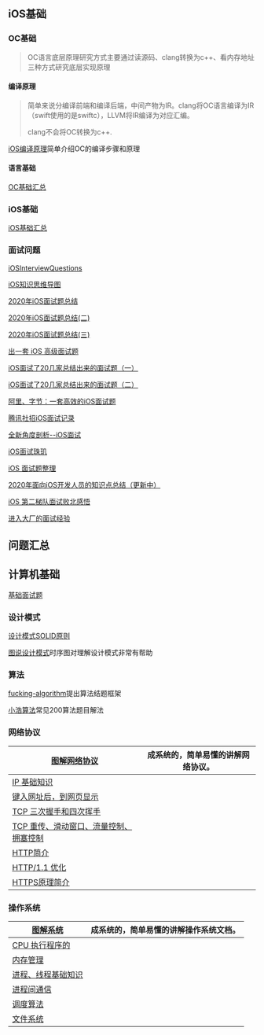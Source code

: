 

## iOS基础

### OC基础

> OC语言底层原理研究方式主要通过读源码、clang转换为c++、看内存地址三种方式研究底层实现原理

#### 编译原理

>简单来说分编译前端和编译后端，中间产物为IR。clang将OC语言编译为IR（swift使用的是swiftc），LLVM将IR编译为对应汇编。
>
>clang不会将OC转换为c++.

[iOS编译原理](https://awanglilong.github.io/2021/04/16/iOScompile/)简单介绍OC的编译步骤和原理

#### 语言基础

[OC基础汇总](https://github.com/awanglilong/blog/tree/main/iOS%E7%9F%A5%E8%AF%86/OC%E5%9F%BA%E7%A1%80)

### iOS基础

[iOS基础汇总](https://github.com/awanglilong/blog/tree/main/iOS%E7%9F%A5%E8%AF%86/OC%E5%9F%BA%E7%A1%80)

### 面试问题

[iOSInterviewQuestions](https://github.com/ChenYilong/iOSInterviewQuestions)

[iOS知识思维导图](https://github.com/MisterBooo/ReadyForBAT)

[2020年iOS面试题总结](https://www.xuebaonline.com/2020%E5%B9%B4iOS%E9%9D%A2%E8%AF%95%E9%A2%98%E6%80%BB%E7%BB%93(%E4%B8%80)/)

[2020年iOS面试题总结(二)](https://www.xuebaonline.com/2020%E5%B9%B4iOS%E9%9D%A2%E8%AF%95%E9%A2%98%E6%80%BB%E7%BB%93(%E4%BA%8C)/)

[2020年iOS面试题总结(三)](https://www.xuebaonline.com/2020%E5%B9%B4iOS%E9%9D%A2%E8%AF%95%E9%A2%98%E6%80%BB%E7%BB%93(%E4%B8%89)/)

[出一套 iOS 高级面试题](https://juejin.cn/post/6844903645243260941#heading-2)

[iOS面试了20几家总结出来的面试题（一）](https://juejin.cn/post/6854573212165111822)

[iOS面试了20几家总结出来的面试题（二）](https://juejin.cn/post/6854573212169142285#heading-15)

[阿里、字节：一套高效的iOS面试题](https://juejin.cn/post/6844904064937902094#heading-19)

[腾讯社招iOS面试记录](https://juejin.cn/post/6844903633117528078)

[全新角度剖析--iOS面试](https://juejin.cn/post/6899689319809286158)

[iOS面试珠玑](https://juejin.cn/post/6844903615157501965)

[iOS 面试题整理](https://juejin.cn/post/6844903871219761165)

[2020年面向iOS开发人员的知识点总结（更新中）](https://juejin.cn/post/6844904201328279565)

[iOS 第二梯队面试败北感悟](https://juejin.cn/post/6844903591010910216)

[进入大厂的面试经验](https://juejin.cn/post/6844904086358212621)

## 问题汇总



## 计算机基础

[基础面试题](https://github.com/wolverinn/Waking-Up)

### 设计模式

[设计模式SOLID原则](https://segmentfault.com/a/1190000023114300)

[图说设计模式](https://design-patterns.readthedocs.io/zh_CN/latest/)时序图对理解设计模式非常有帮助

### 算法

[fucking-algorithm](https://github.com/labuladong/fucking-algorithm)提出算法结题框架

[小浩算法](https://www.geekxh.com/)常见200算法题目解法

### 网络协议

| [图解网络协议](https://github.com/awanglilong/blog/blob/main/%E8%AE%A1%E7%AE%97%E6%9C%BA%E5%9F%BA%E7%A1%80/%E7%BD%91%E7%BB%9C/%E5%9B%BE%E8%A7%A3%E7%BD%91%E7%BB%9C.pdf) | 成系统的，简单易懂的讲解网络协议。 |
| ------------------------------------------------------------ | ---------------------------------- |
| [IP 基础知识](https://www.cnblogs.com/xiaolincoding/p/12830287.html) |                                    |
| [键入网址后，到网页显示](https://www.cnblogs.com/xiaolincoding/p/12508499.html) |                                    |
| [TCP 三次握手和四次挥手](https://www.cnblogs.com/xiaolincoding/p/12638546.html) |                                    |
| [TCP 重传、滑动窗口、流量控制、拥塞控制](https://www.cnblogs.com/xiaolincoding/p/12732052.html) |                                    |
| [HTTP简介](https://www.cnblogs.com/xiaolincoding/p/12442435.html) |                                    |
| [HTTP/1.1 优化](https://www.cnblogs.com/xiaolincoding/p/14442218.html) |                                    |
| [HTTPS原理简介](https://www.cnblogs.com/xiaolincoding/p/14274353.html) |                                    |

### 操作系统

| [图解系统](https://github.com/awanglilong/blog/blob/main/%E8%AE%A1%E7%AE%97%E6%9C%BA%E5%9F%BA%E7%A1%80/%E7%B3%BB%E7%BB%9F/%E5%9B%BE%E8%A7%A3%E7%B3%BB%E7%BB%9F-%E5%B0%8F%E6%9E%97.pdf) | 成系统的，简单易懂的讲解操作系统文档。 |
| ------------------------------------------------------------ | -------------------------------------- |
| [CPU 执行程序的](https://www.cnblogs.com/xiaolincoding/p/13796525.html) |                                        |
| [内存管理](https://www.cnblogs.com/xiaolincoding/p/13213699.html) |                                        |
| [进程、线程基础知识](https://www.cnblogs.com/xiaolincoding/p/13289992.html) |                                        |
| [进程间通信](https://www.cnblogs.com/xiaolincoding/p/13402297.html) |                                        |
| [调度算法](https://www.cnblogs.com/xiaolincoding/p/13631224.html) |                                        |
| [文件系统](https://www.cnblogs.com/xiaolincoding/p/13499209.html) |                                        |







